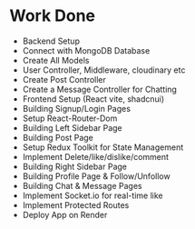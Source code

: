 # Work Done

- Backend Setup
- Connect with MongoDB Database
- Create All Models
- User Controller, Middleware, cloudinary etc
- Create Post Controller 
- Create a Message Controller for Chatting 
- Frontend Setup (React vite, shadcnui)
- Building Signup/Login Pages
- Setup React-Router-Dom
- Building Left Sidebar Page
- Building Post Page
- Setup Redux Toolkit for State Management
- Implement Delete/like/dislike/comment
- Building Right Sidebar Page
- Building Profile Page & Follow/Unfollow
- Building Chat & Message Pages
- Implement Socket.io for real-time like
- Implement Protected Routes
- Deploy App on Render 
